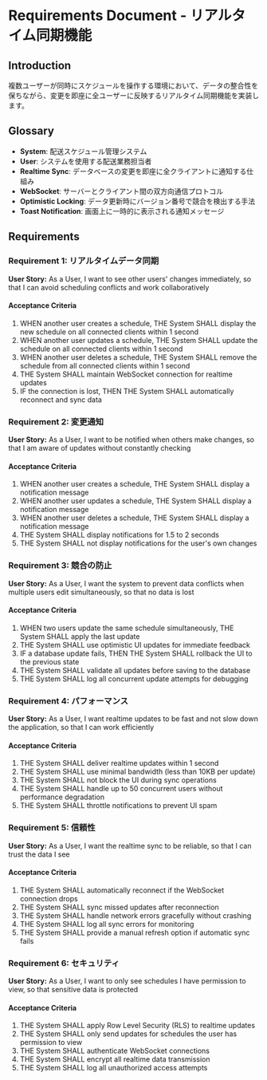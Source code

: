 # Requirements Document - リアルタイム同期機能

## Introduction

複数ユーザーが同時にスケジュールを操作する環境において、データの整合性を保ちながら、変更を即座に全ユーザーに反映するリアルタイム同期機能を実装します。

## Glossary

- **System**: 配送スケジュール管理システム
- **User**: システムを使用する配送業務担当者
- **Realtime Sync**: データベースの変更を即座に全クライアントに通知する仕組み
- **WebSocket**: サーバーとクライアント間の双方向通信プロトコル
- **Optimistic Locking**: データ更新時にバージョン番号で競合を検出する手法
- **Toast Notification**: 画面上に一時的に表示される通知メッセージ

## Requirements

### Requirement 1: リアルタイムデータ同期

**User Story:** As a User, I want to see other users' changes immediately, so that I can avoid scheduling conflicts and work collaboratively

#### Acceptance Criteria

1. WHEN another user creates a schedule, THE System SHALL display the new schedule on all connected clients within 1 second
2. WHEN another user updates a schedule, THE System SHALL update the schedule on all connected clients within 1 second
3. WHEN another user deletes a schedule, THE System SHALL remove the schedule from all connected clients within 1 second
4. THE System SHALL maintain WebSocket connection for realtime updates
5. IF the connection is lost, THEN THE System SHALL automatically reconnect and sync data

### Requirement 2: 変更通知

**User Story:** As a User, I want to be notified when others make changes, so that I am aware of updates without constantly checking

#### Acceptance Criteria

1. WHEN another user creates a schedule, THE System SHALL display a notification message
2. WHEN another user updates a schedule, THE System SHALL display a notification message
3. WHEN another user deletes a schedule, THE System SHALL display a notification message
4. THE System SHALL display notifications for 1.5 to 2 seconds
5. THE System SHALL not display notifications for the user's own changes

### Requirement 3: 競合の防止

**User Story:** As a User, I want the system to prevent data conflicts when multiple users edit simultaneously, so that no data is lost

#### Acceptance Criteria

1. WHEN two users update the same schedule simultaneously, THE System SHALL apply the last update
2. THE System SHALL use optimistic UI updates for immediate feedback
3. IF a database update fails, THEN THE System SHALL rollback the UI to the previous state
4. THE System SHALL validate all updates before saving to the database
5. THE System SHALL log all concurrent update attempts for debugging

### Requirement 4: パフォーマンス

**User Story:** As a User, I want realtime updates to be fast and not slow down the application, so that I can work efficiently

#### Acceptance Criteria

1. THE System SHALL deliver realtime updates within 1 second
2. THE System SHALL use minimal bandwidth (less than 10KB per update)
3. THE System SHALL not block the UI during sync operations
4. THE System SHALL handle up to 50 concurrent users without performance degradation
5. THE System SHALL throttle notifications to prevent UI spam

### Requirement 5: 信頼性

**User Story:** As a User, I want the realtime sync to be reliable, so that I can trust the data I see

#### Acceptance Criteria

1. THE System SHALL automatically reconnect if the WebSocket connection drops
2. THE System SHALL sync missed updates after reconnection
3. THE System SHALL handle network errors gracefully without crashing
4. THE System SHALL log all sync errors for monitoring
5. THE System SHALL provide a manual refresh option if automatic sync fails

### Requirement 6: セキュリティ

**User Story:** As a User, I want to only see schedules I have permission to view, so that sensitive data is protected

#### Acceptance Criteria

1. THE System SHALL apply Row Level Security (RLS) to realtime updates
2. THE System SHALL only send updates for schedules the user has permission to view
3. THE System SHALL authenticate WebSocket connections
4. THE System SHALL encrypt all realtime data transmission
5. THE System SHALL log all unauthorized access attempts
